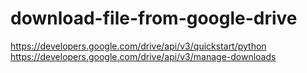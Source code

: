 # download-file-from-google-drive

https://developers.google.com/drive/api/v3/quickstart/python
https://developers.google.com/drive/api/v3/manage-downloads
